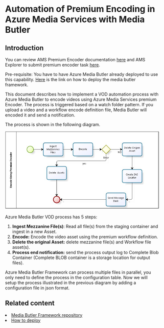 <h1>Automation of Premium Encoding in Azure Media Services with Media Butler</h1>
<h2>Introduction</h2>
You can review AMS Premium Encoder documentation <a href="http://azure.microsoft.com/blog/2015/03/05/introducing-premium-encoding-in-azure-media-services/">here</a>
 and AMS Explorer to submit premium encoder task <a href="http://azure.microsoft.com/blog/2015/03/06/how-to-use-premium-encoding-in-azure-media-services/">here</a>.
<p>
Pre-requisite: You have to have Azure Media Butler already deployed to use this capability.  <a href="https://github.com/liarjo/MediaBlutlerTest01/blob/master/README.md">Here</a> is the link on how to deploy the media butler framework.

</p>
<p>
This document describes how to implement a VOD automation process with Azure Media Butler to encode videos using Azure Media Services premium Encoder. The process is triggered based on a watch folder pattern. If you upload a video and a workflow encode definition file, Media Butler will encoded it and send a notification.</p>
<p>The process is shown in the following diagram.</p>
<p><img src="./preminencoderprocess1.jpg"</p>
<p>Azure Media Butler VOD process has 5 steps:
<ol>
	<li><b>Ingest Mezzanine File(s)</b>: Read all file(s) from the staging container and ingest in a new Asset. </li>
	<li><b>Encode:</b> Encode the video asset using the premium workflow definition.</li>
	<li><b>Delete the original Asset:</b> delete mezzanine file(s) and Workflow file asset(s).</li>
	<li><b>Process end notification:</b> send the process output log to Complete Blob Container (Complete BLOB container is a storage location for output files).</li>
</ol>
</p>
<p>
Azure Media Butler Framework can process multiple files in parallel, you only need to define the process in the configuration table.  Now we will setup the process illustrated in the previous diagram by adding a configuration file in json format.
</p>
<h2>Related content</h2>
<li><a href="https://github.com/liarjo/MediaBlutlerTest01/blob/master/README.md">Media Butler Framework repository</a></li>
<li><a href="https://github.com/liarjo/MediaBlutlerTest01/blob/master/docs/HowToDeploy.md">How to deploy</a></li>